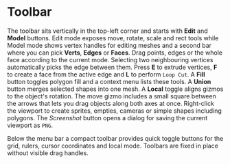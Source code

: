 # Toolbar

The toolbar sits vertically in the top-left corner and starts with **Edit** and **Model** buttons. Edit mode exposes move, rotate, scale and rect tools while Model mode shows vertex handles for editing meshes and a second bar where you can pick **Verts**, **Edges** or **Faces**. Drag points, edges or the whole face according to the current mode. Selecting two neighbouring vertices automatically picks the edge between them. Press **E** to extrude vertices, **F** to create a face from the active edge and **L** to perform ``Loop Cut``. A **Fill** button toggles polygon fill and a context menu lists these tools. A **Union** button merges selected shapes into one mesh. A **Local** toggle aligns gizmos to the object's rotation. The move gizmo includes a small square between the arrows that lets you drag objects along both axes at once.
Right-click the viewport to create sprites, empties, cameras or simple shapes including polygons.
The *Screenshot* button opens a dialog for saving the current viewport as ``PNG``.

Below the menu bar a compact toolbar provides quick toggle buttons for the grid,
rulers, cursor coordinates and local mode. Toolbars are fixed in place without
visible drag handles.
